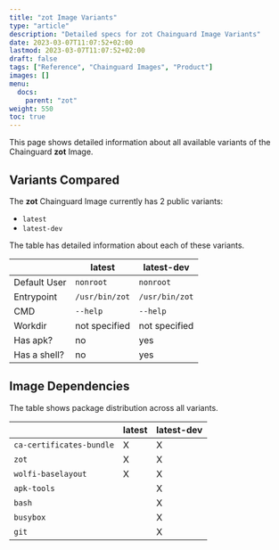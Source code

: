 ```yaml
---
title: "zot Image Variants"
type: "article"
description: "Detailed specs for zot Chainguard Image Variants"
date: 2023-03-07T11:07:52+02:00
lastmod: 2023-03-07T11:07:52+02:00
draft: false
tags: ["Reference", "Chainguard Images", "Product"]
images: []
menu:
  docs:
    parent: "zot"
weight: 550
toc: true
---
```


This page shows detailed information about all available variants of the Chainguard **zot** Image.

## Variants Compared
The **zot** Chainguard Image currently has 2 public variants: 

- `latest`
- `latest-dev`

The table has detailed information about each of these variants.

|              | latest         | latest-dev     |
|--------------|----------------|----------------|
| Default User | `nonroot`      | `nonroot`      |
| Entrypoint   | `/usr/bin/zot` | `/usr/bin/zot` |
| CMD          | `--help`       | `--help`       |
| Workdir      | not specified  | not specified  |
| Has apk?     | no             | yes            |
| Has a shell? | no             | yes            |

## Image Dependencies
The table shows package distribution across all variants.

|                          | latest | latest-dev |
|--------------------------|--------|------------|
| `ca-certificates-bundle` | X      | X          |
| `zot`                    | X      | X          |
| `wolfi-baselayout`       | X      | X          |
| `apk-tools`              |        | X          |
| `bash`                   |        | X          |
| `busybox`                |        | X          |
| `git`                    |        | X          |

